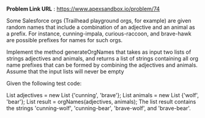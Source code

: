 **Problem Link URL** : https://www.apexsandbox.io/problem/74

Some Salesforce orgs (Trailhead playground orgs, for example) are given random names that include a combination of an adjective and an animal as a prefix. For instance, cunning-impala, curious-raccoon, and brave-hawk are possible prefixes for names for such orgs.

Implement the method generateOrgNames that takes as input two lists of strings adjectives and animals, and returns a list of strings containing all org name prefixes that can be formed by combining the adjectives and animals. Assume that the input lists will never be empty

Given the following test code:


List<String> adjectives = new List<String> {'cunning', 'brave'};
List<String> animals = new List<String> {'wolf', 'bear'};
List<String> result = orgNames(adjectives, animals);
The list result contains the strings 'cunning-wolf', 'cunning-bear', 'brave-wolf', and 'brave-bear'.